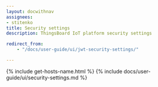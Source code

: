 ```yaml
---
layout: docwithnav
assignees:
- stitenko
title: Security settings
description: ThingsBoard IoT platform security settings

redirect_from: 
    - "/docs/user-guide/ui/jwt-security-settings/"

---
```


{% include get-hosts-name.html %}
{% include docs/user-guide/ui/security-settings.md %}

